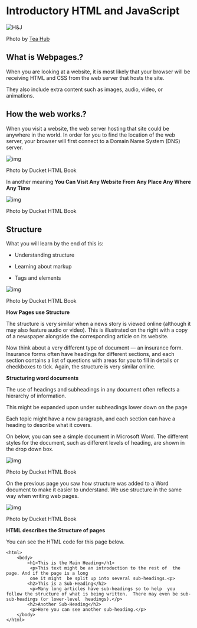 # Introductory HTML and JavaScript

![H&J](https://swall.teahub.io/photos/small/22-220767_web-developer-wallpaper-4k.jpg)

Photo by [Tea Hub](https://swall.teahub.io)

## What is Webpages.?

When you are looking at a website, it is most likely that your browser will be receiving HTML and CSS from the web server that hosts the site.

They also include extra content such as images, audio, video, or animations.

## How the web works.?

When you visit a website, the web server hosting that site could be anywhere in the world. In order for you to find the location of the web server, your browser will first connect to a Domain Name System (DNS) server.

![img](class01/first.JPG)

Photo by Ducket HTML Book

In another meaning **You Can Visit Any Website From Any Place Any Where Any Time**

![img](class01/second.png)

Photo by Ducket HTML Book

## Structure

What you will learn by the end of this is:

- Understanding structure

- Learning about markup

- Tags and elements

![img](class01/third.JPG)

Photo by Ducket HTML Book

**How Pages use Structure**

The structure is very similar when a news story is viewed online (although it may also feature audio or video). This is illustrated on the right with a copy of a newspaper alongside the corresponding article on its website.

Now think about a very different type of document — an insurance form. Insurance forms often have headings for different sections, and each section contains a list of questions with areas for you to fill in details or checkboxes to tick. Again, the structure is very similar online.

**Structuring word documents**

The use of headings and subheadings in any document often reflects a hierarchy of information.

This might be expanded upon under subheadings lower down on the page

Each topic might have a new paragraph, and each section can have a heading to describe what it covers.

On below, you can see a simple document in Microsoft Word. The different styles for the document, such as different levels of heading, are shown in the drop down box.

![img](class01/fourth.JPG)

Photo by Ducket HTML Book

On the previous page you saw how structure was added to a Word document to make it easier to understand. We use structure in the same way when writing web pages.

![img](class01/fifth.JPG)

Photo by Ducket HTML Book

**HTML describes the Structure of pages**

You can see the HTML code for this page below.

~~~
<html>
    <body>
        <h1>This is the Main Heading</h1>
         <p>This text might be an introduction to the rest of  the page. And if the page is a long 
         one it might  be split up into several sub-headings.<p>
        <h2>This is a Sub-Heading</h2>
         <p>Many long articles have sub-headings so to help  you follow the structure of what is being written.  There may even be sub-sub-headings (or lower-level  headings).</p>
        <h2>Another Sub-Heading</h2>
         <p>Here you can see another sub-heading.</p>
    </body>
</html>
~~~
